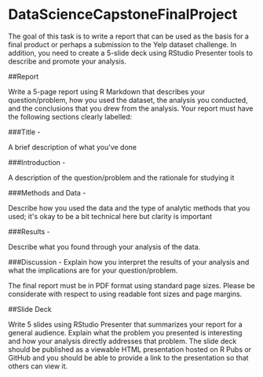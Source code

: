 # DataScienceCapstoneFinalProject  
The goal of this task is to write a report that can be used as the basis for a final product or perhaps a submission to the Yelp dataset challenge. 
In addition, you need to create a 5-slide deck using RStudio Presenter tools to describe and promote your analysis. 

##Report

Write a 5-page report using R Markdown that describes your question/problem, how you used the dataset, the analysis you conducted, and 
the conclusions that you drew from the analysis. Your report must have the following sections clearly labelled:  

###Title - 

A brief description of what you've done  

###Introduction - 

A description of the question/problem and the rationale for studying it  

###Methods and Data - 

Describe how you used the data and the type of analytic methods that you used; it's okay to be a bit technical here but clarity is important

###Results - 

Describe what you found through your analysis of the data.

###Discussion - Explain how you interpret the results of your analysis and what the implications are for your question/problem.


The final report must be in PDF format using standard page sizes. Please be considerate with respect to using readable font sizes and page margins.

##Slide Deck

Write 5 slides using RStudio Presenter that summarizes your report for a general audience. 
Explain what the problem you presented is interesting and how your analysis directly addresses that problem. 
The slide deck should be published as a viewable HTML presentation hosted on R Pubs or GitHub and you should be able to provide 
a link to the presentation so that others can view it.
